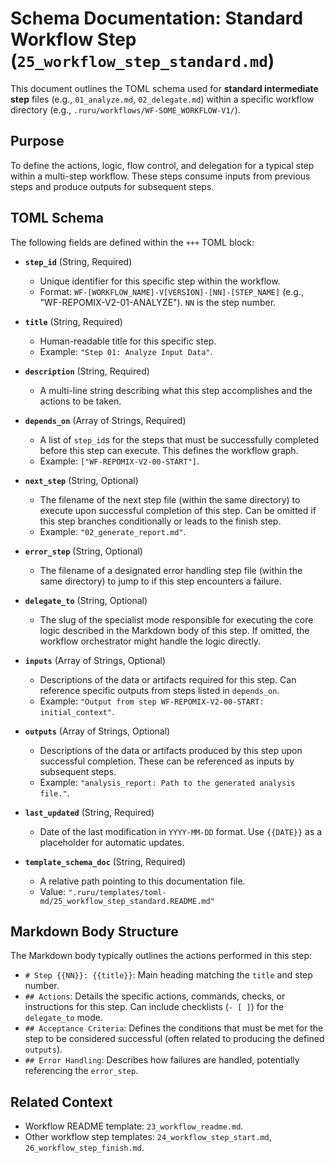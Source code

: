 # Schema Documentation: Standard Workflow Step (`25_workflow_step_standard.md`)

This document outlines the TOML schema used for **standard intermediate step** files (e.g., `01_analyze.md`, `02_delegate.md`) within a specific workflow directory (e.g., `.ruru/workflows/WF-SOME_WORKFLOW-V1/`).

## Purpose

To define the actions, logic, flow control, and delegation for a typical step within a multi-step workflow. These steps consume inputs from previous steps and produce outputs for subsequent steps.

## TOML Schema

The following fields are defined within the `+++` TOML block:

*   **`step_id`** (String, Required)
    *   Unique identifier for this specific step within the workflow.
    *   Format: `WF-[WORKFLOW_NAME]-V[VERSION]-[NN]-[STEP_NAME]` (e.g., "WF-REPOMIX-V2-01-ANALYZE"). `NN` is the step number.

*   **`title`** (String, Required)
    *   Human-readable title for this specific step.
    *   Example: `"Step 01: Analyze Input Data"`.

*   **`description`** (String, Required)
    *   A multi-line string describing what this step accomplishes and the actions to be taken.

*   **`depends_on`** (Array of Strings, Required)
    *   A list of `step_id`s for the steps that must be successfully completed before this step can execute. This defines the workflow graph.
    *   Example: `["WF-REPOMIX-V2-00-START"]`.

*   **`next_step`** (String, Optional)
    *   The filename of the next step file (within the same directory) to execute upon successful completion of this step. Can be omitted if this step branches conditionally or leads to the finish step.
    *   Example: `"02_generate_report.md"`.

*   **`error_step`** (String, Optional)
    *   The filename of a designated error handling step file (within the same directory) to jump to if this step encounters a failure.

*   **`delegate_to`** (String, Optional)
    *   The slug of the specialist mode responsible for executing the core logic described in the Markdown body of this step. If omitted, the workflow orchestrator might handle the logic directly.

*   **`inputs`** (Array of Strings, Optional)
    *   Descriptions of the data or artifacts required for this step. Can reference specific outputs from steps listed in `depends_on`.
    *   Example: `"Output from step WF-REPOMIX-V2-00-START: initial_context"`.

*   **`outputs`** (Array of Strings, Optional)
    *   Descriptions of the data or artifacts produced by this step upon successful completion. These can be referenced as inputs by subsequent steps.
    *   Example: `"analysis_report: Path to the generated analysis file."`.

*   **`last_updated`** (String, Required)
    *   Date of the last modification in `YYYY-MM-DD` format. Use `{{DATE}}` as a placeholder for automatic updates.

*   **`template_schema_doc`** (String, Required)
    *   A relative path pointing to this documentation file.
    *   Value: `".ruru/templates/toml-md/25_workflow_step_standard.README.md"`

## Markdown Body Structure

The Markdown body typically outlines the actions performed in this step:

*   `# Step {{NN}}: {{title}}`: Main heading matching the `title` and step number.
*   `## Actions`: Details the specific actions, commands, checks, or instructions for this step. Can include checklists (`- [ ]`) for the `delegate_to` mode.
*   `## Acceptance Criteria`: Defines the conditions that must be met for the step to be considered successful (often related to producing the defined `outputs`).
*   `## Error Handling`: Describes how failures are handled, potentially referencing the `error_step`.

## Related Context

*   Workflow README template: `23_workflow_readme.md`.
*   Other workflow step templates: `24_workflow_step_start.md`, `26_workflow_step_finish.md`.
